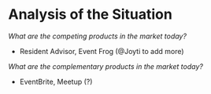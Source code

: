 # Analysis of the Situation

*What are the competing products in the market today?*
- Resident Advisor, Event Frog (@Joyti to add more)

*What are the complementary products in the market today?*
- EventBrite, Meetup (?)
